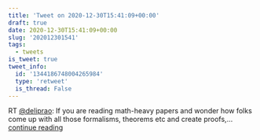 ```yaml
---
title: 'Tweet on 2020-12-30T15:41:09+00:00'
draft: true
date: 2020-12-30T15:41:09+00:00
slug: '202012301541'
tags:
  - tweets
is_tweet: true
tweet_info:
  id: '1344186748004265984'
  type: 'retweet'
  is_thread: False
---
```




RT [@deliprao](https://x.com/deliprao): If you are reading math-heavy  papers and wonder how folks come up with all those formalisms, theorems etc and create proofs,… [continue reading](https://x.com/sytelus/status/1344186748004265984)
